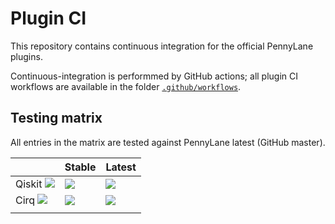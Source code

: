# Plugin CI

This repository contains continuous integration for the official PennyLane plugins.

Continuous-integration is performmed by GitHub actions; all plugin CI workflows are
available in the folder [`.github/workflows`](.github/workflows).

## Testing matrix

All entries in the matrix are tested against PennyLane latest (GitHub master).

|                                                                                                    | Stable                                                                                                                                                                   | Latest                                                                                                                                                                   |
|:---------------------------------------------------------------------------------------------------|:-------------------------------------------------------------------------------------------------------------------------------------------------------------------------|:-------------------------------------------------------------------------------------------------------------------------------------------------------------------------|
| Qiskit ![](https://img.shields.io/pypi/v/pennylane-qiskit?color=green&label=%20&style=flat-square) | [![](https://github.com/PennyLaneAI/plugin-tests/workflows/qiskit-stable/badge.svg)](https://github.com/PennyLaneAI/plugin-tests/actions?query=workflow%3Aqiskit-stable) | [![](https://github.com/PennyLaneAI/plugin-tests/workflows/qiskit-latest/badge.svg)](https://github.com/PennyLaneAI/plugin-tests/actions?query=workflow%3Aqiskit-latest) |
| Cirq   ![](https://img.shields.io/pypi/v/pennylane-cirq?color=green&label=%20&style=flat-square)   | [![](https://github.com/PennyLaneAI/plugin-tests/workflows/cirq-stable/badge.svg)](https://github.com/PennyLaneAI/plugin-tests/actions?query=workflow%3Acirq-stable)     | [![](https://github.com/PennyLaneAI/plugin-tests/workflows/cirq-latest/badge.svg)](https://github.com/PennyLaneAI/plugin-tests/actions?query=workflow%3Acirq-latest)     |
|                                                                                                    |                                                                                                                                                                          |                                                                                                                                                                          |